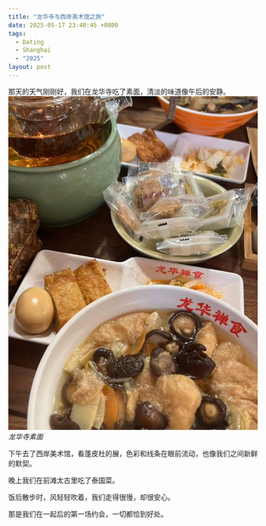 ```yaml
---
title: "龙华寺与西岸美术馆之旅"
date: 2025-05-17 23:40:45 +0800
tags:
  - Dating
  - Shanghai
  - "2025"
layout: post
---
```


那天的天气刚刚好，我们在龙华寺吃了素面，清淡的味道像午后的安静。  
![龙华寺素面](/assets/202505/1.jpg)
*龙华寺素面*

下午去了西岸美术馆，看蓬皮杜的展，色彩和线条在眼前流动，也像我们之间新鲜的默契。  

晚上我们在前滩太古里吃了泰国菜。  

饭后散步时，风轻轻吹着，我们走得很慢，却很安心。  

那是我们在一起后的第一场约会，一切都恰到好处。  